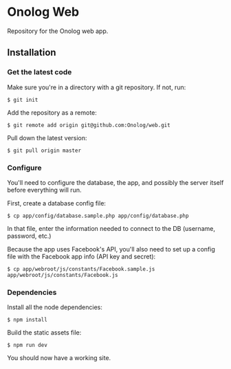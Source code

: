 # Onolog Web

Repository for the Onolog web app.

## Installation

### Get the latest code
Make sure you're in a directory with a git repository. If not, run:
```
$ git init
```

Add the repository as a remote:
```
$ git remote add origin git@github.com:Onolog/web.git
```

Pull down the latest version:
```
$ git pull origin master
```

### Configure
You'll need to configure the database, the app, and possibly the server itself before everything will run.

First, create a database config file:
```
$ cp app/config/database.sample.php app/config/database.php
```
In that file, enter the information needed to connect to the DB (username, password, etc.)

Because the app uses Facebook's API, you'll also need to set up a config file with the Facebook app info (API key and secret):
```
$ cp app/webroot/js/constants/Facebook.sample.js app/webroot/js/constants/Facebook.js
```

### Dependencies
Install all the node dependencies:
```
$ npm install
```

Build the static assets file:
```
$ npm run dev
```

You should now have a working site.
